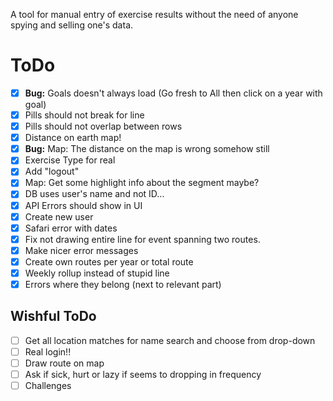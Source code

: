 A tool for manual entry of exercise results without the need of anyone spying and selling one's data.

# ToDo

- [x] **Bug:** Goals doesn't always load (Go fresh to All then click on a year with goal)
- [x] Pills should not break for line
- [x] Pills should not overlap between rows
- [x] Distance on earth map!
- [x] **Bug:** Map: The distance on the map is wrong somehow still
- [x] Exercise Type for real
- [x] Add "logout"
- [x] Map: Get some highlight info about the segment maybe?
- [x] DB uses user's name and not ID...
- [x] API Errors should show in UI
- [x] Create new user
- [x] Safari error with dates
- [x] Fix not drawing entire line for event spanning two routes.
- [x] Make nicer error messages
- [x] Create own routes per year or total route
- [x] Weekly rollup instead of stupid line
- [x] Errors where they belong (next to relevant part)

## Wishful ToDo

- [ ] Get all location matches for name search and choose from drop-down
- [ ] Real login!!
- [ ] Draw route on map
- [ ] Ask if sick, hurt or lazy if seems to dropping in frequency
- [ ] Challenges
